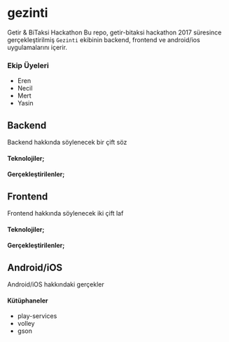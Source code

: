 # gezinti
Getir &amp; BiTaksi Hackathon
Bu repo, getir-bitaksi hackathon 2017 süresince gerçekleştirilmiş `Gezinti` ekibinin backend, frontend ve android/ios uygulamalarını içerir.

### Ekip Üyeleri
- Eren
- Necil 
- Mert
- Yasin

## Backend
Backend hakkında söylenecek bir çift söz
#### Teknolojiler;

#### Gerçekleştirilenler;


## Frontend
Frontend hakkında söylenecek iki çift laf
#### Teknolojiler;

#### Gerçekleştirilenler;


## Android/iOS
Android/iOS hakkındaki gerçekler

#### Kütüphaneler
- play-services
- volley
- gson

#### 
